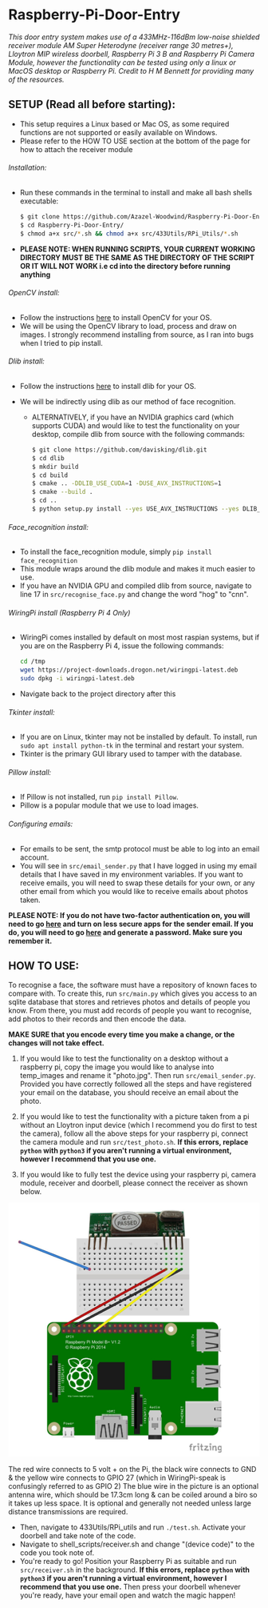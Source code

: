 # Raspberry-Pi-Door-Entry

*This door entry system makes use of a 433MHz-116dBm low-noise shielded receiver module AM Super Heterodyne (receiver range 30 metres+), Lloytron MIP wireless doorbell, Raspberry Pi 3 B and Raspberry Pi Camera Module, however the functionality can be tested using only a linux or MacOS desktop or Raspberry Pi. Credit to H M Bennett for providing many of the resources.*

## SETUP (Read all before starting):

- This setup requires a Linux based or Mac OS, as some required functions are not supported or easily available on Windows.
- Please refer to the HOW TO USE section at the bottom of the page for how to attach the receiver module

###### Installation:
- Run these commands in the terminal to install and make all bash shells executable:
  ```bash
  $ git clone https://github.com/Azazel-Woodwind/Raspberry-Pi-Door-Entry.git
  $ cd Raspberry-Pi-Door-Entry/
  $ chmod a+x src/*.sh && chmod a+x src/433Utils/RPi_Utils/*.sh
  ```
- **PLEASE NOTE: WHEN RUNNING SCRIPTS, YOUR CURRENT WORKING DIRECTORY MUST BE THE SAME AS THE DIRECTORY OF THE SCRIPT OR IT WILL NOT WORK i.e cd into the directory before running anything**

###### OpenCV install:

 - Follow the instructions [here](https://www.pyimagesearch.com/opencv-tutorials-resources-guides/) to install OpenCV for your OS. 
 - We will be using the OpenCV library to load, process and draw on images. I strongly recommend installing from source, as I ran into bugs when I tried to pip install.

###### Dlib install:

 - Follow the instructions [here](https://www.pyimagesearch.com/2018/01/22/install-dlib-easy-complete-guide/) to install dlib for your OS. 

- We will be indirectly using dlib as our method of face recognition.

  - ALTERNATIVELY, if you have an NVIDIA graphics card (which supports CUDA) and would like to test the functionality on your desktop, compile dlib from source with the following commands:

    ```bash
    $ git clone https://github.com/davisking/dlib.git
    $ cd dlib
    $ mkdir build
    $ cd build
    $ cmake .. -DDLIB_USE_CUDA=1 -DUSE_AVX_INSTRUCTIONS=1
    $ cmake --build .
    $ cd ..
    $ python setup.py install --yes USE_AVX_INSTRUCTIONS --yes DLIB_USE_CUDA
    ```

###### Face_recognition install:

 - To install the face_recognition module, simply `pip install face_recognition` 
 - This module wraps around the dlib module and makes it much easier to use.
 - If you have an NVIDIA GPU and compiled dlib from source, navigate to line 17 in `src/recognise_face.py` and change the word "hog" to "cnn".

 ###### WiringPi install (Raspberry Pi 4 Only)
  - WiringPi comes installed by default on most most raspian systems, but if you are on the Raspberry Pi 4, issue the following commands:
    ```bash
    cd /tmp
    wget https://project-downloads.drogon.net/wiringpi-latest.deb
    sudo dpkg -i wiringpi-latest.deb
    ```
  - Navigate back to the project directory after this

###### Tkinter install:

 - If you are on Linux, tkinter may not be installed by default. To install, run `sudo apt install python-tk` in the terminal and restart your system.
 - Tkinter is the primary GUI library used to tamper with the database.

###### Pillow install:

 - If Pillow is not installed, run `pip install Pillow`.
 - Pillow is a popular module that we use to load images.

###### Configuring emails:

 - For emails to be sent, the smtp protocol must be able to log into an email account. 
 - You will see in `src/email_sender.py` that I have logged in using my email details that I have saved in my environment variables. If you want to receive emails, you will need to swap these details for your own, or any other email from which you would like to receive emails about photos taken.

**PLEASE NOTE: If you do not have two-factor authentication on, you will need to go [here](https://myaccount.google.com/lesssecureapps) and turn on less secure apps for the sender email. If you do, you will need to go [here](https://myaccount.google.com/apppasswords) and generate a password. Make sure you remember it.**


## HOW TO USE:

To recognise a face, the software must have a repository of known faces to compare with. To create this, run `src/main.py` which gives you access to an sqlite database that stores and retrieves photos and details of people you know. From there, you must add records of people you want to recognise, add photos to their records and then encode the data. 

**MAKE SURE that you encode every time you make a change, or the changes will not take effect.**

1. If you would like to test the functionality on a desktop without a raspberry pi, copy the image you would like to analyse into temp_images and rename it "photo.jpg". Then run `src/email_sender.py`. Provided you have correctly followed all the steps and have registered your email on the database, you should receive an email about the photo.

2. If you would like to test the functionality with a picture taken from a pi without an Lloytron input device (which I recommend you do first to test the camera), follow all the above steps for your raspberry pi, connect the camera module and run `src/test_photo.sh`. **If this errors, replace `python` with `python3` if you aren't running a virtual environment, however I recommend that you use one.**

3. If you would like to fully test the device using your raspberry pi, camera module, receiver and doorbell, please connect the receiver as shown below.

![Pi diagram](https://github.com/Azazel-Woodwind/Raspberry-Pi-Door-Entry/blob/master/pi_diagram.png)

The red wire connects to 5 volt + on the Pi, the black wire connects to GND & the yellow wire
connects to GPIO 27 (which in WiringPi-speak is confusingly referred to as GPIO 2)
The blue wire in the picture is an optional antenna wire, which should be 17.3cm long & can be
coiled around a biro so it takes up less space. It is optional and generally not needed unless large distance transmissions are required.

- Then, navigate to 433Utils/RPi_utils and run `./test.sh`. Activate your doorbell and take note of the code.
- Navigate to shell_scripts/receiver.sh and change "(device code)" to the code you took note of.
- You're ready to go! Position your Raspberry Pi as suitable and run `src/receiver.sh` in the background. **If this errors, replace `python` with `python3` if you aren't running a virtual environment, however I recommend that you use one.** Then press your doorbell whenever you're ready, have your email open and watch the magic happen!


